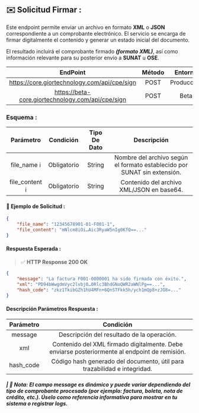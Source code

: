 
## **✉️ Solicitud Firmar :**

Este endpoint permite enviar un archivo en formato **XML** o **JSON** correspondiente a un comprobante electrónico. El servicio se encarga de firmar digitalmente el contenido y generar un estado inicial del documento.

El resultado incluirá el comprobante firmado **_(formato XML)_**, así como información relevante para su posterior envío a **SUNAT** u **OSE**.

|                       EndPoint                      | Método |   Entorno  |
|:---------------------------------------------------:|:------:|:----------:|
|     https://core.giortechnology.com/api/cpe/sign    |  POST  | Producción |
|  https://beta-core.giortechnology.com/api/cpe/sign  |  POST  |    Beta    |

### **Esquema :**

|      Parámetro    |  Condición  | Tipo De Dato |                               Descripción                                |
|:-----------------:|:-----------:|:------------:|:------------------------------------------------------------------------:|
|    file_name ℹ️   | Obligatorio |    String    | Nombre del archivo según el formato establecido por SUNAT sin extensión. |
|  file_content ℹ️  | Obligatorio |    String    |                Contenido del archivo XML/JSON en base64.                 |

#### **🧪 Ejemplo de Solicitud :**

```json
{
    "file_name": "12345678901-01-F001-1",
    "file_content": "mNlcm8iOi…Aic3RyaW5nIg0KfQ==..."
}
```

####  **Respuesta Esperada :**

> ✅ **HTTP Response 200 OK**

```json
{
    "message": "La factura F001-0000001 ha sido firmada con éxito.",
    "xml": "PD94bWwgdmVyc2lvbj0…0Rlc3BhdGNoQWR2aWNlPg==...",
    "hash_code": "zkz1TkibGZh1hU4MFn+6QnSTFkk5h/ych1mQp8+zJO8=..."
}
```

#### **Descripción Parámetros Respuesta :**

|  Parámetro  |                                                   Condición                                                   |
|:-----------:|:-------------------------------------------------------------------------------------------------------------:|
|   message   |                                    Descripción del resultado de la operación.                                 |
|     xml     |          Contenido del XML firmado digitalmente. Debe enviarse posteriormente al endpoint de remisión.        |
|  hash_code  |               Código hash generado del documento, útil para trazabilidad e integridad.                        |

##### **| 📝 Nota:** _El campo **message** es dinámico y puede variar dependiendo del tipo de comprobante procesado (por ejemplo: factura, boleta, nota de crédito, etc.). Úselo como referencia informativa para mostrar en tu sistema o registrar logs._